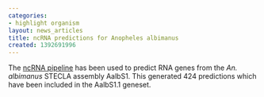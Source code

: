 ```yaml
---
categories:
- highlight organism
layout: news_articles
title: ncRNA predictions for Anopheles albimanus
created: 1392691996
---
```

The <a href="/info/genome/genebuild/ncrna.html">ncRNA pipeline</a> has been used to predict RNA genes from the <em>An. albimanus</em> STECLA assembly AalbS1. This generated 424 predictions which have been included in the AalbS1.1 geneset.
